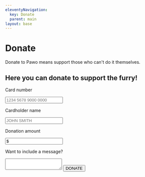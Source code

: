 ```yaml
---
eleventyNavigation:
  key: Donate
  parent: main
layout: base
---
```


<div class="donate-text-wrapper">
  <h1>Donate</h1>
  <p>Donate to Pawo means support those who can't do it themselves.</p>
</div>

<div class="donate-wrapper">
  <h2 class="header">Here you can donate to support the furry!</h2>
  <p class="input-title">Card number</p>
  <input type="text" placeholder="1234 5678 9000 0000" class="card">
  <p class="input-title">Cardholder name</p>
  <input type="text" placeholder="JOHN SMITH" class="all-caps">
  <p class="input-title">Donation amount</p>
  <input type="text" value="$" class="amount">
  <p class="input-title">Want to include a message?</p>
  <textarea></textarea>
  <a href="/thanks">
    <button>DONATE</button>
  </a>
</div>
<script src="/js/donate.js"></script>